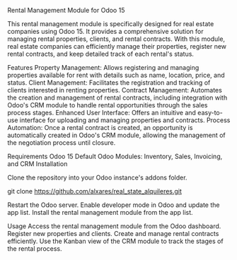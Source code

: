 Rental Management Module for Odoo 15

This rental management module is specifically designed for real estate companies using Odoo 15. 
It provides a comprehensive solution for managing rental properties, clients, and rental contracts. 
With this module, real estate companies can efficiently manage their properties, register new rental contracts, and keep detailed track of each rental's status.

Features
Property Management: Allows registering and managing properties available for rent with details such as name, location, price, and status.
Client Management: Facilitates the registration and tracking of clients interested in renting properties.
Contract Management: Automates the creation and management of rental contracts, including integration with Odoo's CRM module to handle rental opportunities through the sales process stages.
Enhanced User Interface: Offers an intuitive and easy-to-use interface for uploading and managing properties and contracts.
Process Automation: Once a rental contract is created, an opportunity is automatically created in Odoo's CRM module, allowing the management of the negotiation process until closure.

Requirements
Odoo 15
Default Odoo Modules: Inventory, Sales, Invoicing, and CRM
Installation

Clone the repository into your Odoo instance's addons folder.

git clone https://github.com/alxares/real_state_alquileres.git

Restart the Odoo server.
Enable developer mode in Odoo and update the app list.
Install the rental management module from the app list.

Usage
Access the rental management module from the Odoo dashboard.
Register new properties and clients.
Create and manage rental contracts efficiently.
Use the Kanban view of the CRM module to track the stages of the rental process.
